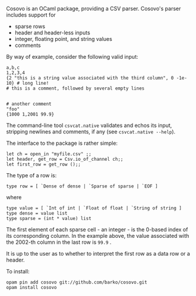 Cosovo is an OCaml package, providing a CSV parser.  Cosovo's parser
includes support for

 * sparse rows
 * header and header-less inputs
 * integer, floating point, and string values
 * comments

By way of example, consider the following valid input:

```
a,b,c
1,2,3,4
{2 "this is a string value associated with the third column", 0 -1e-10} # long line!
# this is a comment, followed by several empty lines


# another comment
"foo"
{1000 1,2001 99.9}
```

The command-line tool `csvcat.native` validates and echos its input,
stripping newlines and comments, if any (see `csvcat.native --help`).

The interface to the package is rather simple:
```
let ch = open_in "myfile.csv" ;;
let header, get_row = Csv.io_of_channel ch;;
let first_row = get_row ();;
```

The type of a row is:
```
type row = [ `Dense of dense | `Sparse of sparse | `EOF ]
```

where

```
type value = [ `Int of int | `Float of float | `String of string ]
type dense = value list
type sparse = (int * value) list
```

The first element of each sparse cell - an integer - is the 0-based
index of its corresponding column.  In the example above, the value
associated with the 2002-th column in the last row is `99.9` .

It is up to the user as to whether to interpret the first row as a
data row or a header.

To install:
```
opam pin add cosovo git://github.com/barko/cosovo.git
opam install cosovo
```
